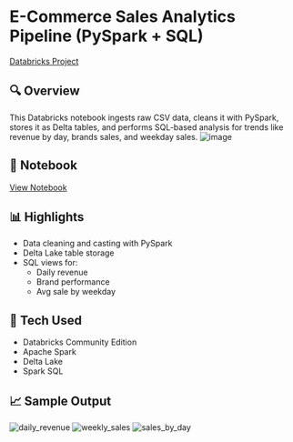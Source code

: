 # E-Commerce Sales Analytics Pipeline (PySpark + SQL)
[Databricks Project](https://databricks-prod-cloudfront.cloud.databricks.com/public/4027ec902e239c93eaaa8714f173bcfc/2185077608782911/207074661884343/4247637601472509/latest.html)
## 🔍 Overview
This Databricks notebook ingests raw CSV data, cleans it with PySpark, stores it as Delta tables, and performs SQL-based analysis for trends like revenue by day, brands sales, and weekday sales.
![image](https://github.com/user-attachments/assets/4d7ad13d-582a-4daa-ae97-75e66ee5fefb)

## 📓 Notebook
[View Notebook](notebooks/product_order_elt.ipynb)

## 📊 Highlights
- Data cleaning and casting with PySpark
- Delta Lake table storage
- SQL views for:
  - Daily revenue
  - Brand performance 
  - Avg sale by weekday

## 🧠 Tech Used
- Databricks Community Edition
- Apache Spark
- Delta Lake
- Spark SQL

## 📈 Sample Output
![daily_revenue](https://github.com/user-attachments/assets/7bac39fd-59c8-4fcb-bc97-1c8a36ec262b)
![weekly_sales](https://github.com/user-attachments/assets/19927cad-109d-4746-a5e8-a32e0a01d67d)
![sales_by_day](https://github.com/user-attachments/assets/eed86376-3994-44e7-a7ce-aa0d5feb3108)


